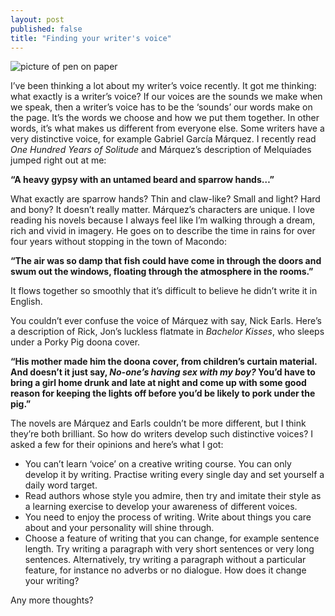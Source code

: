 ```yaml
---
layout: post
published: false
title: "Finding your writer's voice"
---
```



![picture of pen on paper]({{site.baseurl}}/media/writer-605764_640.jpg)

I’ve been thinking a lot about my writer’s voice recently. It got me thinking: what exactly is a writer’s voice? If our voices are the sounds we make when we speak, then a writer’s voice has to be the ‘sounds’ our words make on the page. It’s the words we choose and how we put them together. In other words, it’s what makes us different from everyone else. Some writers have a very distinctive voice, for example Gabriel García Márquez. I recently read _One Hundred Years of Solitude_ and Márquez’s description of Melquíades jumped right out at me:

**“A heavy gypsy with an untamed beard and sparrow hands…”**

What exactly are sparrow hands? Thin and claw-like? Small and light? Hard and bony? It doesn’t really matter.  Márquez’s characters are unique. I love reading his novels because I always feel like I’m walking through a dream, rich and vivid in imagery. He goes on to describe the time in rains for over four years without stopping in the town of Macondo:

**“The air was so damp that fish could have come in through the doors and swum out the windows, floating through the atmosphere in the rooms.”**

It flows together so smoothly that it’s difficult to believe he didn’t write it in English.

You couldn’t ever confuse the voice of Márquez with say, Nick Earls. Here’s a description of Rick, Jon’s luckless flatmate in _Bachelor Kisses_, who sleeps under a Porky Pig doona cover.

**“His mother made him the doona cover, from children’s curtain material. And doesn’t it just say, _No-one’s having sex with my boy?_ You’d have to bring a girl home drunk and late at night and come up with some good reason for keeping the lights off before you’d be likely to pork under the pig.”**

The novels are Márquez and Earls couldn’t be more different, but I think they’re both brilliant. So how do writers develop such distinctive voices? I asked a few for their opinions and here’s what I got:

- You can’t learn ‘voice’ on a creative writing course. You can only develop it by writing. Practise writing every single day and set yourself a daily word target.
- Read authors whose style you admire, then try and imitate their style as a learning exercise to develop your awareness of different voices.
- You need to enjoy the process of writing. Write about things you care about and your personality will shine through.
- Choose a feature of writing that you can change, for example sentence length. Try writing a paragraph with very short sentences or very long sentences. Alternatively, try writing a paragraph without a particular feature, for instance no adverbs or no dialogue. How does it change your writing? 	

Any more thoughts?

